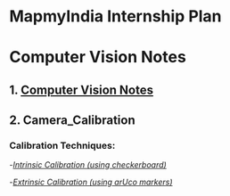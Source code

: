 # MapmyIndia Internship Plan
# Computer Vision Notes

## 1. [Computer Vision Notes](codes/CameraCalibration/README.md)

## 2. Camera_Calibration

   ### Calibration Techniques:

-[*Intrinsic Calibration (using checkerboard)*](codes/CameraCalibration/Checkerboard/README.md)

-[*Extrinsic Calibration (using arUco markers)*](codes/CameraCalibration/Aruco/README.md)
